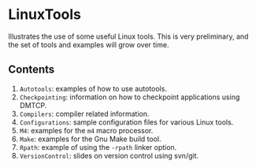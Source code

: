 # LinuxTools
Illustrates the use of some useful Linux tools.  This is very
preliminary, and the set of tools and examples will grow over time.

## Contents
1. `Autotools`: examples of how to use autotools.
1. `Checkpointing`: information on how to checkpoint applications using
    DMTCP.
1. `Compilers`: compiler related information.
1. `Configurations`: sample configuration files for various Linux tools.
1. `M4`: examples for the `m4` macro processor.
1. `Make`: examples for the Gnu Make build tool.
1. `Rpath`: example of using the `-rpath` linker option.
1. `VersionControl`: slides on version control using svn/git.
